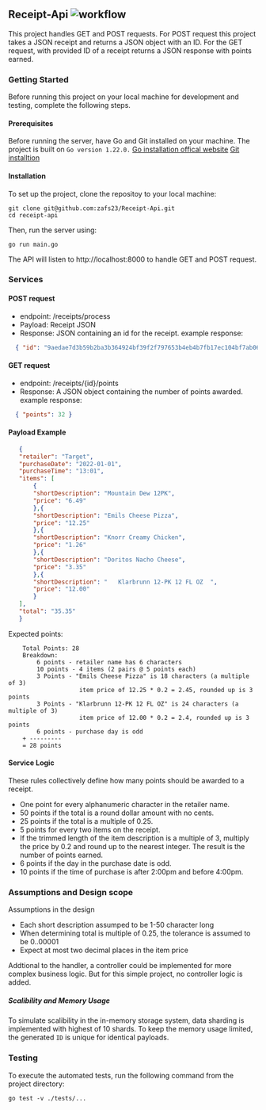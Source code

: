 ## Receipt-Api ![workflow](https://github.com/zafs23/Receipt-Api/actions/workflows/go.yml/badge.svg)
This project handles GET and POST requests. For POST request this project takes a JSON receipt and returns a JSON object with an ID. For the GET request, with provided ID of a receipt returns a JSON response with points earned. 

### Getting Started
Before running this project on your local machine for development and testing, complete the following steps. 

#### Prerequisites
Before running the server, have Go and Git installed on your machine.  The project is built on ```Go version 1.22.0.```
[Go installation offical website](https://go.dev/learn/)
[Git installtion](https://git-scm.com/book/en/v2/Getting-Started-Installing-Git)

#### Installation
To set up the project, clone the repositoy to your local machine:
```
git clone git@github.com:zafs23/Receipt-Api.git
cd receipt-api
```
Then, run the server using: 
```
go run main.go
```
The API will listen to http://localhost:8000 to handle GET and POST request.

### Services
#### POST request 
 - endpoint: /receipts/process
 - Payload: Receipt JSON
 - Response: JSON containing an id for the receipt.
  example response: 
 ```json
   { "id": "9aedae7d3b59b2ba3b364924bf39f2f797653b4eb4b7fb17ec104bf7ab064b9b" }
 ```
#### GET request 
 - endpoint: /receipts/{id}/points
 - Response: A JSON object containing the number of points awarded.
 example response: 
 ```json
   { "points": 32 }
 ```

 #### Payload Example
 ```json
    {
    "retailer": "Target",
    "purchaseDate": "2022-01-01",
    "purchaseTime": "13:01",
    "items": [
        {
        "shortDescription": "Mountain Dew 12PK",
        "price": "6.49"
        },{
        "shortDescription": "Emils Cheese Pizza",
        "price": "12.25"
        },{
        "shortDescription": "Knorr Creamy Chicken",
        "price": "1.26"
        },{
        "shortDescription": "Doritos Nacho Cheese",
        "price": "3.35"
        },{
        "shortDescription": "   Klarbrunn 12-PK 12 FL OZ  ",
        "price": "12.00"
        }
    ],
    "total": "35.35"
    }
 ```
Expected points:
```
    Total Points: 28
    Breakdown:
        6 points - retailer name has 6 characters
        10 points - 4 items (2 pairs @ 5 points each)
        3 Points - "Emils Cheese Pizza" is 18 characters (a multiple of 3)
                    item price of 12.25 * 0.2 = 2.45, rounded up is 3 points
        3 Points - "Klarbrunn 12-PK 12 FL OZ" is 24 characters (a multiple of 3)
                    item price of 12.00 * 0.2 = 2.4, rounded up is 3 points
        6 points - purchase day is odd
    + ---------
    = 28 points
```

#### Service Logic
These rules collectively define how many points should be awarded to a receipt.

- One point for every alphanumeric character in the retailer name.
- 50 points if the total is a round dollar amount with no cents.
- 25 points if the total is a multiple of 0.25.
- 5 points for every two items on the receipt.
- If the trimmed length of the item description is a multiple of 3, multiply the price by 0.2 and round up to the nearest integer. The result is the number of points earned.
- 6 points if the day in the purchase date is odd.
- 10 points if the time of purchase is after 2:00pm and before 4:00pm.

### Assumptions and Design scope
Assumptions in the design
- Each short description assumped to be 1-50 character long
- When determining total is multiple of 0.25, the tolerance is assumed to be 0..00001
- Expect at most two decimal places in the item price

Addtional to the handler, a controller could be implemented for more complex business logic. But for this simple project, no controller logic is added.

##### Scalibility and Memory Usage
To simulate scalibility in the in-memory storage system, data sharding is implemented with highest of 10 shards. To keep the memory usage limited, the generated `ID` is unique for identical payloads. 


### Testing
To execute the automated tests, run the following command from the project directory:
```
go test -v ./tests/...
```
